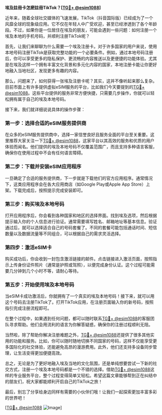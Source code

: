 **埃及註冊卡怎麽註冊TikTok？[[TG💪+ @esim1088](https://t.me/s/esim1088)]**

近年来，随着全球社交媒体的飞速发展，TikTok（抖音国际版）已经成为了一个风靡全球的现象级应用。它不仅在年轻人中广受欢迎，甚至已经渗透到了各个年龄段。不过，如果你是一位居住在埃及的朋友，可能会遇到一些问题：如何注册一个埃及本地的手机号码，并顺利注册TikTok呢？

首先，让我们来聊聊为什么需要一个埃及注册卡。对于许多国家的用户来说，使用本地号码注册TikTok是获取完整功能的一个必要条件。例如，通过本地号码注册后，你可以享受更多的隐私保护、更流畅的内容推送以及更便捷的功能体验。尤其是在埃及这样一个拥有丰富文化背景和多元化内容的国家，本地注册卡能让你更好地融入当地社区，发现更多有趣的内容。

那么，问题来了，如何获得一张埃及注册卡呢？其实，这并不像听起来那么复杂。目前市面上有许多提供虚拟eSIM服务的平台，比如我们今天要提到的[TG💪+ @esim1088](https://t.me/s/esim1088)。这些平台提供的服务非常方便快捷，只需要几步操作，你就可以轻松拥有属于自己的埃及本地号码。

接下来，我们就详细说说具体的操作步骤：

### 第一步：选择合适的eSIM服务提供商

在众多的eSIM服务提供商中，选择一家信誉良好且服务全面的平台至关重要。这里推荐大家关注一下[TG💪+ @esim1088](https://t.me/s/esim1088)，这家平台以其高效的服务和优质的用户体验而闻名。他们提供的埃及本地号码不仅覆盖范围广，而且支持多种语言客服，确保你在使用过程中不会有任何语言障碍。

### 第二步：下载并安装eSIM应用程序

一旦确定了合适的服务提供商，下一步就是下载他们的官方应用程序。通常情况下，这类应用程序会在各大应用商店（如Google Play或Apple App Store）上架。下载完成后，按照提示完成安装即可。

### 第三步：购买埃及本地号码

打开应用程序后，你会看到各种国家和地区的选择界面。找到埃及选项，然后根据提示输入你的个人信息进行验证。通常需要填写姓名、邮箱地址等基本信息。验证通过后，就可以选择适合自己的号码套餐了。不同的套餐可能包括通话时间、短信数量以及数据流量等不同组合，可以根据自己的需求灵活选择。

### 第四步：激活eSIM卡

购买成功后，你会收到一封包含激活链接的邮件。点击链接进入激活页面，按照指示上传身份证件照片（通常是护照或驾照），以便完成身份认证。这个过程可能需要几分钟到几个小时不等，请耐心等待。

### 第五步：开始使用埃及本地号码

当eSIM卡成功激活后，你就拥有了一个真实的埃及本地号码！接下来，就可以用这个号码去注册TikTok了。打开TikTok应用，在注册页面输入你的新号码，按照指引完成注册流程即可。

在整个过程中，如果遇到任何问题，都可以随时联系[TG💪+ @esim1088](https://t.me/s/esim1088)的客服团队寻求帮助。他们会用流利的语言为你解答疑惑，确保你的注册过程顺利无阻。

当然啦，除了帮助你解决注册难题之外，[TG💪+ @esim1088](https://t.me/s/esim1088)还提供了很多其他实用的功能和服务。比如，你可以随时随地切换不同国家的号码，这样不仅能享受更多国际化的社交体验，还能避免高昂的漫游费用。此外，他们还支持多设备同步管理，让生活变得更加便捷高效。

总之，无论是为了更好地融入埃及当地的文化氛围，还是单纯想要尝试一下新的社交方式，注册一个埃及本地号码都是一个不错的选择。借助[TG💪+ @esim1088](https://t.me/s/esim1088)这样的专业服务平台，整个过程变得简单又轻松。希望这篇文章能够帮到正在纠结中的朋友们，祝大家都能顺利开启自己的TikTok之旅！

最后，别忘了分享给身边同样有需要的小伙伴们哦！让我们一起探索更加丰富多彩的世界吧！

[[TG💪+ @esim1088](https://t.me/s/esim1088) ![Image](https://i.postimg.cc/4NQfJmqS/Snipaste-2025-05-13-00-14-12.png)]